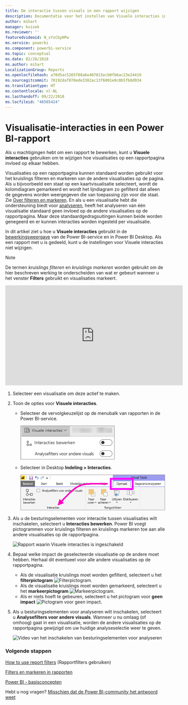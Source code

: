 ```yaml
---
title: De interactie tussen visuals in een rapport wijzigen
description: Documentatie voor het instellen van Visuele interacties in een Microsoft Power BI-rapport en een Power BI Desktop-rapport.
author: mihart
manager: kvivek
ms.reviewer: ''
featuredvideoid: N_xYsCbyHPw
ms.service: powerbi
ms.component: powerbi-service
ms.topic: conceptual
ms.date: 02/28/2018
ms.author: mihart
LocalizationGroup: Reports
ms.openlocfilehash: a70d5ac5265f88a6e407815ecb0fb6ac23e24416
ms.sourcegitcommit: 70192daf070ede3382ac13f6001e0c8b5fb8d934
ms.translationtype: HT
ms.contentlocale: nl-NL
ms.lasthandoff: 09/22/2018
ms.locfileid: "46565424"
---
```

# <a name="visualization-interactions-in-a-power-bi-report"></a>Visualisatie-interacties in een Power BI-rapport
Als u machtigingen hebt om een rapport te bewerken, kunt u **Visuele interacties** gebruiken om te wijzigen hoe visualisaties op een rapportpagina invloed op elkaar hebben. 

Visualisaties op een rapportpagina kunnen standaard worden gebruikt voor het kruislings filteren en markeren van de andere visualisaties op de pagina.
Als u bijvoorbeeld een staat op een kaartvisualisatie selecteert, wordt de kolomdiagram gemarkeerd en wordt het lijndiagram zo gefilterd dat alleen de gegevens worden weergegeven die van toepassing zijn voor die staat.
Zie [Over filteren en markeren](../power-bi-reports-filters-and-highlighting.md). En als u een visualisatie hebt die ondersteuning biedt voor [analyseren](end-user-drill.md), heeft het analyseren van één visualisatie standaard geen invloed op de andere visualisaties op de rapportpagina. Maar deze standaardgedragsuitingen kunnen beide worden genegeerd en er kunnen interacties worden ingesteld per visualisatie.

In dit artikel ziet u hoe u **Visuele interacties** gebruikt in de [bewerkingsweergave](../service-interact-with-a-report-in-editing-view.md) van de Power BI-service en in Power BI Desktop. Als een rapport met u is gedeeld, kunt u de instellingen voor Visuele interacties niet wijzigen.

> [!NOTE]
> De termen *kruislings filteren* en *kruislings markeren* worden gebruikt om de hier beschreven werking te onderscheiden van wat er gebeurt wanneer u het venster **Filters** gebruikt en visualisaties markeert.  
> 
> 

<iframe width="560" height="315" src="https://www.youtube.com/embed/N_xYsCbyHPw?list=PL1N57mwBHtN0JFoKSR0n-tBkUJHeMP2cP" frameborder="0" allowfullscreen></iframe>

1. Selecteer een visualisatie om deze actief te maken.  
2. Toon de opties voor **Visuele interacties**.
    - Selecteer de vervolgkeuzelijst op de menubalk van rapporten in de Power BI-service.

       ![Vervolgkeuzelijst Visuele interacties](./media/end-user-interactions/power-bi-visual-interaction.png)

    - Selecteer in Desktop **Indeling > Interacties**.

        ![Opmaak gevolgd door Interacties selecteren](./media/end-user-interactions/pbi-visual-interaction-desktop.png)

3. Als u de besturingselementen voor interactie tussen visualisaties wilt inschakelen, selecteert u **Interacties bewerken**. Power BI voegt pictogrammen voor kruislings filteren en kruislings markeren toe aan alle andere visualisaties op de rapportpagina.
   
    ![Rapport waarin Visuele interacties is ingeschakeld](./media/end-user-interactions/power-bi-icons-on.png)
3. Bepaal welke impact de geselecteerde visualisatie op de andere moet hebben.  Herhaal dit eventueel voor alle andere visualisaties op de rapportpagina.
   
   * Als de visualisatie kruislings moet worden gefilterd, selecteert u het **filterpictogram** ![Filterpictogram](./media/end-user-interactions/pbi-filter-icon-outlined.png).
   * Als de visualisatie kruislings moet worden gemarkeerd, selecteert u het **markeerpictogram** ![Markeerpictogram](./media/end-user-interactions/pbi-highlight-icon-outlined.png).
   * Als er niets hoeft te gebeuren, selecteert u het pictogram voor **geen impact** ![Pictogram voor geen impact](./media/end-user-interactions/pbi-noimpact-icon-outlined.png).

4. Als u besturingselementen voor analyseren wilt inschakelen, selecteert u **Analysefilters voor andere visuals**.  Wanneer u nu omlaag (of omhoog) gaat in een visualisatie, worden de andere visualisaties op de rapportpagina gewijzigd om uw huidige analyseselectie weer te geven. 

   ![Video van het inschakelen van besturingselementen voor analyseren](./media/end-user-interactions/drill2.gif)

### <a name="next-steps"></a>Volgende stappen
[How to use report filters](end-user-report-filter.md) (Rapportfilters gebruiken)

[Filters en markeren in rapporten](../power-bi-reports-filters-and-highlighting.md)

[Power BI - basisconcepten](end-user-basic-concepts.md)

Hebt u nog vragen? [Misschien dat de Power BI-community het antwoord weet](http://community.powerbi.com/)

